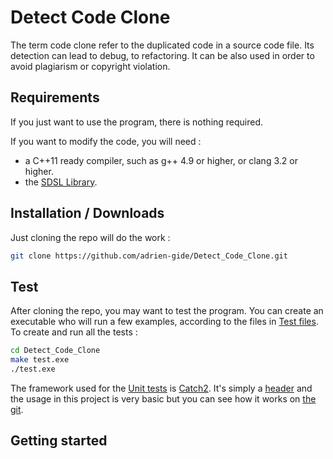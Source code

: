 # Detect Code Clone
The term code clone refer to the duplicated code in a source code file. Its detection can lead to debug, to refactoring. It can be also used in order to avoid plagiarism or copyright violation.

## Requirements

If you just want to use the program, there is nothing required.

If you want to modify the code, you will need : 
* a C++11 ready compiler, such as g++ 4.9 or higher, or clang 3.2 or higher.
* the [SDSL Library][sdsl].

## Installation / Downloads

Just cloning the repo will do the work : 
```sh
git clone https://github.com/adrien-gide/Detect_Code_Clone.git
```
## Test

After cloning the repo, you may want to test the program. You can create an executable who will run a few examples, according to the files in [Test files](Test%20files/).
To create and run all the tests : 
```sh
cd Detect_Code_Clone
make test.exe
./test.exe
```
The framework used for the [Unit tests][test] is [Catch2][catch]. It's simply a [header][header] and the usage in this project is very basic but you can see how it works on [the git][catch].

## Getting started

[sdsl]: https://github.com/simongog/sdsl-lite "Git SDSL"
[catch]: https://github.com/catchorg/Catch2 "Git Catch"
[header]: https://github.com/adrien-gide/Detect_Code_Clone/blob/master/catch.hpp "Catch file"
[test]: https://github.com/adrien-gide/Detect_Code_Clone/blob/master/test.cpp "Test file"
